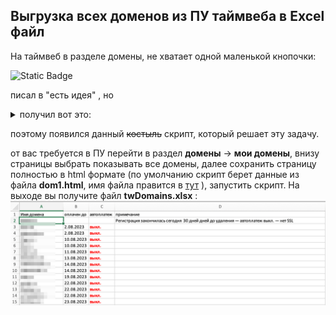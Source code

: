   ## Выгрузка всех доменов из ПУ таймвеба в Excel файл

На таймвеб в разделе домены, не хватает одной маленькой кнопочки:

![Static Badge](https://img.shields.io/badge/export_domains_list-black)

писал в "есть идея" , но 
<details>
<summary>получил вот это:</summary>
  
![упс....](img.png)

</details>

поэтому появился данный  ~~костыль~~ скрипт, который решает эту задачу.

от вас требуется в ПУ перейти в раздел **домены** -> **мои домены**, внизу страницы выбрать показывать все домены, далее сохранить страницу полностью в html формате (по умолчанию скрипт берет данные из файла **dom1.html**, имя файла правится в [тут](https://github.com/zelib0ba/timeweb-domain-list-export/blob/e66ad74ffb377e3ca1816d9950729ab68356d32e/main.py#L18C2-L18C2) ), запустить скрипт. На выходе вы получите файл **twDomains.xlsx** : 
![пример](example.png)
